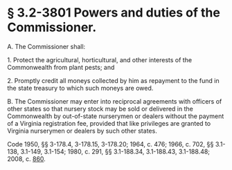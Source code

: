 # § 3.2-3801 Powers and duties of the Commissioner.

<p>A. The Commissioner shall:</p><p>1. Protect the agricultural, horticultural, and other interests of the Commonwealth from plant pests; and</p><p>2. Promptly credit all moneys collected by him as repayment to the fund in the state treasury to which such moneys are owed.</p><p>B. The Commissioner may enter into reciprocal agreements with officers of other states so that nursery stock may be sold or delivered in the Commonwealth by out-of-state nurserymen or dealers without the payment of a Virginia registration fee, provided that like privileges are granted to Virginia nurserymen or dealers by such other states.</p><p>Code 1950, §§ 3-178.4, 3-178.15, 3-178.20; 1964, c. 476; 1966, c. 702, §§ 3.1-138, 3.1-149, 3.1-154; 1980, c. 291, §§ 3.1-188.34, 3.1-188.43, 3.1-188.48; 2008, c. <a href='http://lis.virginia.gov/cgi-bin/legp604.exe?081+ful+CHAP0860'>860</a>.</p>
